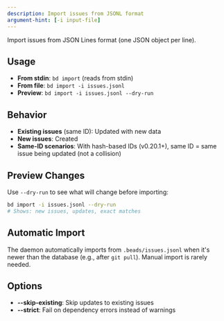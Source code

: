 ```yaml
---
description: Import issues from JSONL format
argument-hint: [-i input-file]
---
```


Import issues from JSON Lines format (one JSON object per line).

## Usage

- **From stdin**: `bd import` (reads from stdin)
- **From file**: `bd import -i issues.jsonl`
- **Preview**: `bd import -i issues.jsonl --dry-run`

## Behavior

- **Existing issues** (same ID): Updated with new data
- **New issues**: Created
- **Same-ID scenarios**: With hash-based IDs (v0.20.1+), same ID = same issue being updated (not a collision)

## Preview Changes

Use `--dry-run` to see what will change before importing:

```bash
bd import -i issues.jsonl --dry-run
# Shows: new issues, updates, exact matches
```

## Automatic Import

The daemon automatically imports from `.beads/issues.jsonl` when it's newer than the database (e.g., after `git pull`). Manual import is rarely needed.

## Options

- **--skip-existing**: Skip updates to existing issues
- **--strict**: Fail on dependency errors instead of warnings

